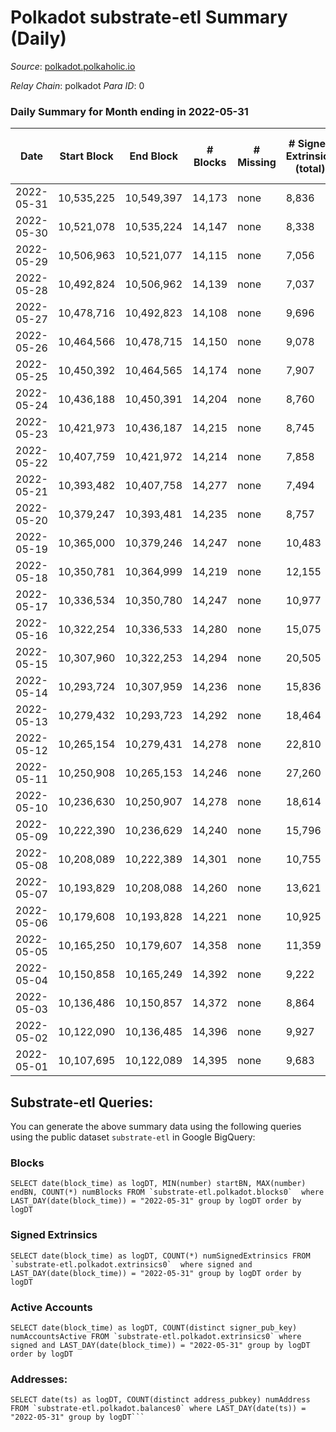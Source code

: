 # Polkadot substrate-etl Summary (Daily)

_Source_: [polkadot.polkaholic.io](https://polkadot.polkaholic.io)

*Relay Chain*: polkadot
*Para ID*: 0



### Daily Summary for Month ending in 2022-05-31


| Date | Start Block | End Block | # Blocks | # Missing | # Signed Extrinsics (total) | # Active Accounts | # Addresses with Balances | # Events | # Transfers | # XCM Transfers In | # XCM Transfers Out |
| ---- | ----------- | --------- | -------- | --------- | --------------------------- | ----------------- | ------------------------- | -------- | ----------- | ------------------ | ------------------- |
| 2022-05-31 | 10,535,225 | 10,549,397 | 14,173 | none  | 8,836 | 3,962 | 973,744 | 294,881 | 7,702 ($83,308,978.23) | 169 ($11,948,648.77) | 589 ($12,556,888.04) |
| 2022-05-30 | 10,521,078 | 10,535,224 | 14,147 | none  | 8,338 | 3,524 |  | 284,020 | 6,876 ($150,909,611.63) | 141 ($295,922.50) | 390 ($1,290,799.54) |
| 2022-05-29 | 10,506,963 | 10,521,077 | 14,115 | none  | 7,056 | 3,012 |  | 279,940 | 5,688 ($103,668,095.21) | 92 ($225,793.35) | 363 ($305,668.30) |
| 2022-05-28 | 10,492,824 | 10,506,962 | 14,139 | none  | 7,037 | 3,055 | 971,413 | 277,790 | 5,675 ($28,434,100.88) | 111 ($615,326.08) | 380 ($648,378.68) |
| 2022-05-27 | 10,478,716 | 10,492,823 | 14,108 | none  | 9,696 | 4,031 | 970,745 | 292,332 | 8,318 ($150,618,874.28) | 175 ($904,138.96) | 488 ($885,029.92) |
| 2022-05-26 | 10,464,566 | 10,478,715 | 14,150 | none  | 9,078 | 3,935 | 969,904 | 293,097 | 7,941 ($66,756,301.81) | 125 ($634,583.81) | 459 ($1,757,738.45) |
| 2022-05-25 | 10,450,392 | 10,464,565 | 14,174 | none  | 7,907 | 3,508 |  | 285,508 | 6,587 ($185,386,590.54) | 165 ($750,827.81) | 487 ($1,280,433.03) |
| 2022-05-24 | 10,436,188 | 10,450,391 | 14,204 | none  | 8,760 | 3,823 |  | 290,455 | 7,484 ($81,150,897.18) | 221 ($2,596,974.72) | 608 ($2,976,880.01) |
| 2022-05-23 | 10,421,973 | 10,436,187 | 14,215 | none  | 8,745 | 3,836 |  | 291,767 | 7,498 ($171,808,685.73) | 103 ($657,355.60) | 442 ($362,214.62) |
| 2022-05-22 | 10,407,759 | 10,421,972 | 14,214 | none  | 7,858 | 3,537 |  | 283,877 | 6,665 ($74,865,313.34) | 105 ($268,010.11) | 410 ($845,755.94) |
| 2022-05-21 | 10,393,482 | 10,407,758 | 14,277 | none  | 7,494 | 3,340 | 966,814 | 281,312 | 6,371 ($20,878,622.29) | 91 ($755,729.78) | 476 ($720,849.91) |
| 2022-05-20 | 10,379,247 | 10,393,481 | 14,235 | none  | 8,757 | 3,761 |  | 289,745 | 7,378 ($67,793,045.46) | 99 ($955,920.10) | 503 ($960,501.72) |
| 2022-05-19 | 10,365,000 | 10,379,246 | 14,247 | none  | 10,483 | 4,668 |  | 301,338 | 9,004 ($208,436,643.20) | 134 ($1,389,536.19) | 662 ($993,521.09) |
| 2022-05-18 | 10,350,781 | 10,364,999 | 14,219 | none  | 12,155 | 4,743 |  | 314,703 | 10,015 ($295,606,767.95) | 14 ($31,028.60) | 44 ($34,063.84) |
| 2022-05-17 | 10,336,534 | 10,350,780 | 14,247 | none  | 10,977 | 4,753 |  | 308,436 | 9,164 ($153,782,630.11) | 163 ($1,165,447.81) | 622 ($1,557,860.60) |
| 2022-05-16 | 10,322,254 | 10,336,533 | 14,280 | none  | 15,075 | 8,661 |  | 350,235 | 13,333 ($195,343,543.87) | 108 ($673,251.97) | 520 ($685,502.22) |
| 2022-05-15 | 10,307,960 | 10,322,253 | 14,294 | none  | 20,505 | 13,700 |  | 401,619 | 18,511 ($262,697,197.22) | 122 ($707,873.96) | 492 ($620,604.12) |
| 2022-05-14 | 10,293,724 | 10,307,959 | 14,236 | none  | 15,836 | 8,078 |  | 347,476 | 13,978 ($103,471,478.16) | 118 ($1,345,377.35) | 488 ($1,465,842.26) |
| 2022-05-13 | 10,279,432 | 10,293,723 | 14,292 | none  | 18,464 | 6,920 |  | 363,512 | 17,117 ($151,018,010.74) | 196 ($2,437,020.81) | 684 ($1,309,360.95) |
| 2022-05-12 | 10,265,154 | 10,279,431 | 14,278 | none  | 22,810 | 8,820 |  | 393,851 | 22,714 ($203,142,211.15) | 306 ($6,099,680.72) | 988 ($6,511,330.68) |
| 2022-05-11 | 10,250,908 | 10,265,153 | 14,246 | none  | 27,260 | 9,536 |  | 430,505 | 23,470 ($378,706,414.44) | 404 ($36,118,242.86) | 1,605 ($45,357,423.90) |
| 2022-05-10 | 10,236,630 | 10,250,907 | 14,278 | none  | 18,614 | 6,775 |  | 374,160 | 17,751 ($172,907,686.65) | 239 ($11,664,208.40) | 1,757 ($15,593,739.27) |
| 2022-05-09 | 10,222,390 | 10,236,629 | 14,240 | none  | 15,796 | 6,351 |  | 359,969 | 15,348 ($255,123,071.96) | 255 ($898,746.99) | 982 ($2,069,103.65) |
| 2022-05-08 | 10,208,089 | 10,222,389 | 14,301 | none  | 10,755 | 4,238 |  | 329,589 | 8,329 ($83,680,723.88) | 160 ($2,126,383.86) | 619 ($3,914,229.22) |
| 2022-05-07 | 10,193,829 | 10,208,088 | 14,260 | none  | 13,621 | 7,865 |  | 354,177 | 11,058 ($96,056,570.93) | 176 ($511,362.73) | 625 ($4,935,108.54) |
| 2022-05-06 | 10,179,608 | 10,193,828 | 14,221 | none  | 10,925 | 4,833 |  | 302,622 | 9,262 ($88,265,795.19) | 223 ($323,156.25) | 886 ($4,064,465.46) |
| 2022-05-05 | 10,165,250 | 10,179,607 | 14,358 | none  | 11,359 | 4,814 |  | 303,517 | 10,127 ($142,039,372.28) | 252 ($692,119.43) | 958 ($4,491,208.48) |
| 2022-05-04 | 10,150,858 | 10,165,249 | 14,392 | none  | 9,222 | 4,057 |  | 289,445 | 7,571 ($74,692,026.52) | 16 ($1,881.65) | 213 ($278,826.03) |
| 2022-05-03 | 10,136,486 | 10,150,857 | 14,372 | none  | 8,864 | 3,989 |  | 289,550 | 7,534 ($80,444,503.25) |   |   |
| 2022-05-02 | 10,122,090 | 10,136,485 | 14,396 | none  | 9,927 | 5,047 |  | 305,052 | 8,845 ($328,388,879.90) |   |   |
| 2022-05-01 | 10,107,695 | 10,122,089 | 14,395 | none  | 9,683 | 4,249 |  | 297,290 | 8,882 ($145,330,415.19) |   |   |

## Substrate-etl Queries:
You can generate the above summary data using the following queries using the public dataset `substrate-etl` in Google BigQuery:


### Blocks
```
SELECT date(block_time) as logDT, MIN(number) startBN, MAX(number) endBN, COUNT(*) numBlocks FROM `substrate-etl.polkadot.blocks0`  where LAST_DAY(date(block_time)) = "2022-05-31" group by logDT order by logDT
```


### Signed Extrinsics
```
SELECT date(block_time) as logDT, COUNT(*) numSignedExtrinsics FROM `substrate-etl.polkadot.extrinsics0`  where signed and LAST_DAY(date(block_time)) = "2022-05-31" group by logDT order by logDT
```


### Active Accounts
```
SELECT date(block_time) as logDT, COUNT(distinct signer_pub_key) numAccountsActive FROM `substrate-etl.polkadot.extrinsics0` where signed and LAST_DAY(date(block_time)) = "2022-05-31" group by logDT order by logDT
```


### Addresses:
```
SELECT date(ts) as logDT, COUNT(distinct address_pubkey) numAddress FROM `substrate-etl.polkadot.balances0` where LAST_DAY(date(ts)) = "2022-05-31" group by logDT```

